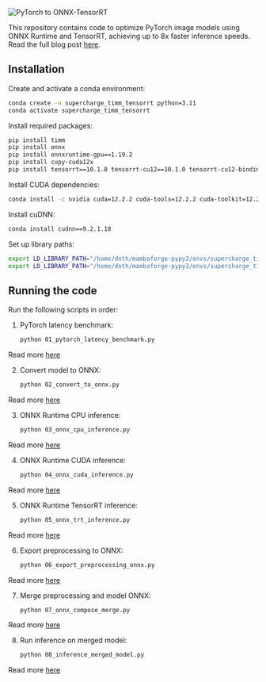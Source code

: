 ![PyTorch to ONNX-TensorRT](https://dicksonneoh.com/images/portfolio/supercharge_your_pytorch_image_models/post_image.png)

This repository contains code to optimize PyTorch image models using ONNX Runtime and TensorRT, achieving up to 8x faster inference speeds. Read the full blog post [here](https://dicksonneoh.com/portfolio/supercharge_your_pytorch_image_models/).


## Installation
Create and activate a conda environment:

```bash
conda create -n supercharge_timm_tensorrt python=3.11
conda activate supercharge_timm_tensorrt
```
 Install required packages:


```bash
pip install timm
pip install onnx
pip install onnxruntime-gpu==1.19.2
pip install cupy-cuda12x
pip install tensorrt==10.1.0 tensorrt-cu12==10.1.0 tensorrt-cu12-bindings==10.1.0 tensorrt-cu12-libs==10.1.0
```

Install CUDA dependencies:
```bash
conda install -c nvidia cuda=12.2.2 cuda-tools=12.2.2 cuda-toolkit=12.2.2 cuda-version=12.2 cuda-command-line-tools=12.2.2 cuda-compiler=12.2.2 cuda-runtime=12.2.2
```

Install cuDNN:
```bash
conda install cudnn==9.2.1.18
```

Set up library paths:
```bash
export LD_LIBRARY_PATH="/home/dnth/mambaforge-pypy3/envs/supercharge_timm_tensorrt/lib:$LD_LIBRARY_PATH"
export LD_LIBRARY_PATH="/home/dnth/mambaforge-pypy3/envs/supercharge_timm_tensorrt/lib/python3.11/site-packages/tensorrt_libs:$LD_LIBRARY_PATH"
```

## Running the code

Run the following scripts in order:

1. PyTorch latency benchmark:
   ```bash
   python 01_pytorch_latency_benchmark.py
   ```
Read more [here](https://dicksonneoh.com/portfolio/supercharge_your_pytorch_image_models//#-baseline-latency)

2. Convert model to ONNX:
   ```bash
   python 02_convert_to_onnx.py
   ```
Read more [here](https://dicksonneoh.com/portfolio/supercharge_your_pytorch_image_models//#-convert-to-onnx)

3. ONNX Runtime CPU inference:
   ```bash
   python 03_onnx_cpu_inference.py
   ```
Read more [here](https://dicksonneoh.com/portfolio/supercharge_your_pytorch_image_models//#-onnx-runtime-on-cpu)

4. ONNX Runtime CUDA inference:
   ```bash
   python 04_onnx_cuda_inference.py
   ```
Read more [here](https://dicksonneoh.com/portfolio/supercharge_your_pytorch_image_models//#-onnx-runtime-on-cuda)

5. ONNX Runtime TensorRT inference:
   ```bash
   python 05_onnx_trt_inference.py
   ```
Read more [here](https://dicksonneoh.com/portfolio/supercharge_your_pytorch_image_models//#-onnx-runtime-on-tensorrt)

6. Export preprocessing to ONNX:
   ```bash
   python 06_export_preprocessing_onnx.py
   ```
Read more [here](https://dicksonneoh.com/portfolio/supercharge_your_pytorch_image_models//#-bake-pre-processing-into-onnx)

7. Merge preprocessing and model ONNX:
   ```bash
   python 07_onnx_compose_merge.py
   ```
Read more [here](https://dicksonneoh.com/portfolio/supercharge_your_pytorch_image_models//#-bake-pre-processing-into-onnx)

8. Run inference on merged model:
   ```bash
   python 08_inference_merged_model.py
   ```

Read more [here](https://dicksonneoh.com/portfolio/supercharge_your_pytorch_image_models//#-bake-pre-processing-into-onnx)



<!-- # Pytorch to ONNX-TensorRT

This repository contains a script to convert a PyTorch model to ONNX format and then to TensorRT format.

## Prerequisites

- PyTorch
- ONNX
- TensorRT

## Installation
For simplicity, I'll use a conda environment with Python 3.11.

Setup conda environment:
```bash
conda create -n pt-to-onnx-tensorrt python=3.11
conda activate pt-to-onnx-tensorrt
```


1. Install CUDA components:
   ```bash
   conda install -y -c nvidia cuda=12.2.2 cuda-tools=12.2.2 cuda-toolkit=12.2.2 cuda-version=12.2 cuda-command-line-tools=12.2.2 cuda-compiler=12.2.2 cuda-runtime=12.2.2
   ```

2. Install cuDNN:
   ```bash
   conda install cudnn==9.2.1.18
   ```

3. Install ONNX Runtime GPU:
   ```bash
   pip install -U onnxruntime-gpu==1.19.2
   ```
4. Install TensorRT:
   ```bash
   pip install tensorrt==10.1.0 tensorrt-cu12==10.1.0 tensorrt-cu12-bindings==10.1.0 tensorrt-cu12-libs==10.1.0
   ```

5. Install TIMM:
   ```bash
   pip install timm, onnx, cupy
   ```

6. Set up library paths:
   ```bash
   export LD_LIBRARY_PATH="/path/to/your/conda/env/lib:$LD_LIBRARY_PATH"
   export LD_LIBRARY_PATH="/path/to/your/conda/env/lib/python3.11/site-packages/tensorrt_libs:$LD_LIBRARY_PATH"
   ```
   Note: Adjust the paths according to your Conda environment location.


## Notebooks
Benchmark notebooks:
- [Benchmark TIMM](./notebooks/benchmark_timm.ipynb)
- [Benchmark ONNX Runtime CPU](./notebooks/benchmark_onnxruntime_cpu.ipynb)
- [Benchmark ONNX Runtime GPU](./notebooks/benchmark_onnxruntime_gpu.ipynb)
- [Benchmark TensorRT](./notebooks/benchmark_tensorrt.ipynb)


Conversion notebooks:
- [Pytorch to ONNX](./notebooks/pytorch_to_onnx.ipynb)
- [ONNX to TensorRT](./notebooks/onnx_to_tensorrt.ipynb)     -->
